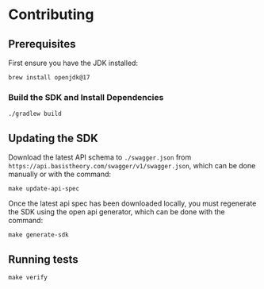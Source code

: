 # Contributing

## Prerequisites

First ensure you have the JDK installed:

```shell
brew install openjdk@17
```

### Build the SDK and Install Dependencies

```shell
./gradlew build
```

## Updating the SDK

Download the latest API schema to `./swagger.json` from `https://api.basistheory.com/swagger/v1/swagger.json`,
which can be done manually or with the command:

```shell
make update-api-spec
```

Once the latest api spec has been downloaded locally, you must regenerate the SDK using the open api generator,
which can be done with the command:

```shell
make generate-sdk
```

## Running tests

```shell
make verify
```